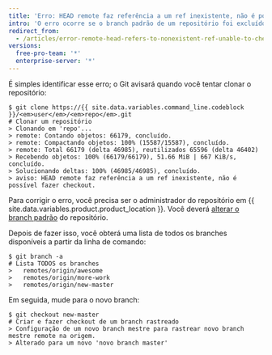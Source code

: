 ```yaml
---
title: 'Erro: HEAD remote faz referência a um ref inexistente, não é possível fazer checkout'
intro: 'O erro ocorre se o branch padrão de um repositório foi excluído em {{ site.data.variables.product.product_location }}.'
redirect_from:
  - /articles/error-remote-head-refers-to-nonexistent-ref-unable-to-checkout
versions:
  free-pro-team: '*'
  enterprise-server: '*'
---
```


É simples identificar esse erro; o Git avisará quando você tentar clonar o repositório:

```shell
$ git clone https://{{ site.data.variables.command_line.codeblock }}/<em>user</em>/<em>repo</em>.git
# Clonar um repositório
> Clonando em 'repo'...
> remote: Contando objetos: 66179, concluído.
> remote: Compactando objetos: 100% (15587/15587), concluído.
> remote: Total 66179 (delta 46985), reutilizados 65596 (delta 46402)
> Recebendo objetos: 100% (66179/66179), 51.66 MiB | 667 KiB/s, concluído.
> Solucionando deltas: 100% (46985/46985), concluído.
> aviso: HEAD remote faz referência a um ref inexistente, não é possível fazer checkout.
```

Para corrigir o erro, você precisa ser o administrador do repositório em {{ site.data.variables.product.product_location }}. Você deverá [ alterar o branch padrão](/articles/setting-the-default-branch) do repositório.

Depois de fazer isso, você obterá uma lista de todos os branches disponíveis a partir da linha de comando:

```shell
$ git branch -a
# Lista TODOS os branches
>   remotes/origin/awesome
>   remotes/origin/more-work
>   remotes/origin/new-master
```

Em seguida, mude para o novo branch:

```shell
$ git checkout new-master
# Criar e fazer checkout de um branch rastreado
> Configuração de um novo branch mestre para rastrear novo branch mestre remote na origem.
> Alterado para um novo 'novo branch master'
```
